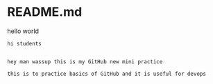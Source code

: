 # README.md
hello world
```
hi students
```
```how are u doin?
```
```
hey man wassup this is my GitHub new mini practice
```
```
this is to practice basics of GitHub and it is useful for devops
```
